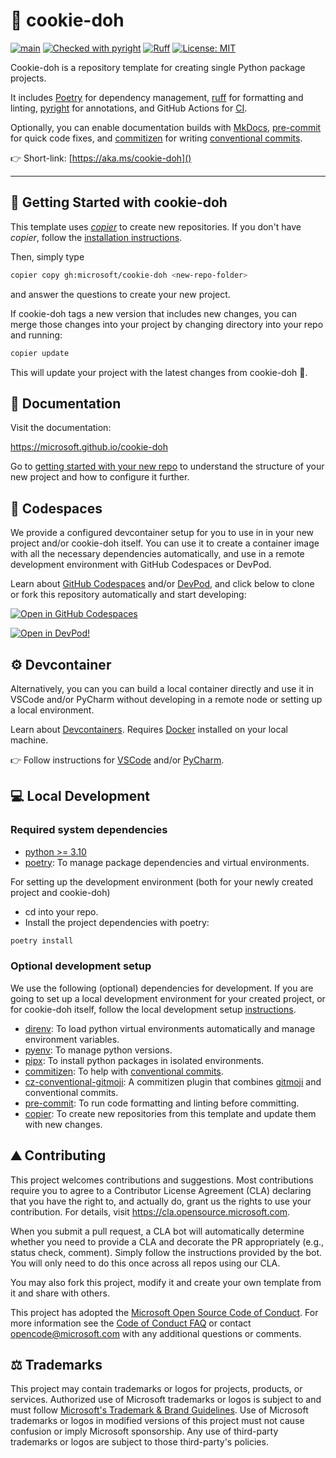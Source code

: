 # :cookie: cookie-doh

[![main](https://github.com/microsoft/cookie-doh/actions/workflows/main.yml/badge.svg)](https://github.com/microsoft/cookie-doh/actions/workflows/main.yml)
[![Checked with pyright](https://microsoft.github.io/pyright/img/pyright_badge.svg)](https://microsoft.github.io/pyright/)
[![Ruff](https://img.shields.io/endpoint?url=https://raw.githubusercontent.com/astral-sh/ruff/main/assets/badge/v2.json)](https://github.com/astral-sh/ruff)
[![License: MIT](https://img.shields.io/badge/License-MIT-yellow.svg)](https://opensource.org/licenses/MIT)

Cookie-doh is a repository template for creating single Python package projects.

It includes [Poetry](https://python-poetry.org/) for dependency management,
[ruff](https://github.com/astral-sh/ruff) for formatting and linting,
[pyright](https://github.com/microsoft/pyright) for annotations,
and GitHub Actions for [CI](https://en.wikipedia.org/wiki/Continuous_integration).

Optionally, you can enable documentation builds with
[MkDocs](https://squidfunk.github.io/mkdocs-material/),
[pre-commit](https://pre-commit.com/) for quick code fixes, and
[commitizen](https://commitizen-tools.github.io/commitizen/)
for writing [conventional commits](https://www.conventionalcommits.org/).


:point_right: Short-link: [https://aka.ms/cookie-doh]()

-----------------------------------------------------------------

## :rocket: Getting Started with cookie-doh

This template uses [_copier_](https://github.com/copier-org/copier) to create new repositories.
If you don't have _copier_, follow the [installation instructions](https://copier.readthedocs.io/en/stable/#installation).

Then, simply type

```bash
copier copy gh:microsoft/cookie-doh <new-repo-folder>
```
and answer the questions to create your new project.

If cookie-doh tags a new version that includes new changes, you can merge those changes
into your project by changing directory into your repo and running:
```bash
copier update
```
This will update your project with the latest changes from cookie-doh :cookie:.


## :notebook_with_decorative_cover: Documentation

Visit the documentation:

https://microsoft.github.io/cookie-doh

Go to [getting started with your new repo](https://microsoft.github.io/cookie-doh/getting_started)
to understand the structure of your new project and how to configure it further.


## :space_invader: Codespaces

We provide a configured devcontainer setup for you to use in in your new project and/or cookie-doh itself.
You can use it to create a container image with all the necessary dependencies automatically,
and use in a remote development environment with GitHub Codespaces or DevPod.

Learn about [GitHub Codespaces](https://docs.github.com/en/codespaces) and/or [DevPod](https://devpod.sh/),
and click below to clone or fork this repository automatically and start developing:

[![Open in GitHub Codespaces](https://github.com/codespaces/badge.svg)](https://codespaces.new/{{organization}}/{{project_name}})

[![Open in DevPod!](https://devpod.sh/assets/open-in-devpod.svg)](https://devpod.sh/open#https://github.com/{{organization}}/{{project_name}})


## :gear: Devcontainer

Alternatively, you can you can build a local container directly and use it in VSCode and/or
PyCharm without developing in a remote node or setting up a local environment.

Learn about [Devcontainers](https://containers.dev/).
Requires [Docker](https://www.docker.com/get-started/) installed on your local machine.

:point_right: Follow instructions for [VSCode](https://code.visualstudio.com/docs/devcontainers/tutorial)
and/or [PyCharm](https://www.jetbrains.com/help/pycharm/connect-to-devcontainer.html).


## :computer: Local Development

### Required system dependencies

* [python >= 3.10](https://www.python.org/)
* [poetry](https://python-poetry.org/): To manage package dependencies and virtual environments.

For setting up the development environment (both for your newly created project and cookie-doh)

* cd into your repo.
* Install the project dependencies with poetry:
```bash
poetry install
```

### Optional development setup

We use the following (optional) dependencies for development.
If you are going to set up a local development environment for your created project, or for cookie-doh
itself, follow the local development setup [instructions](https://microsoft.github.io/cookie-doh/dev_setup).

* [direnv](https://direnv.net/):  To load python virtual environments automatically and manage environment variables.
* [pyenv](https://github.com/pyenv/pyenv): To manage python versions.
* [pipx](https://pipxproject.github.io/pipx/): To install python packages in isolated environments.
* [commitizen](https://commitizen-tools.github.io/commitizen/): To help with [conventional commits](https://www.conventionalcommits.org/en/v1.0.0/).
* [cz-conventional-gitmoji](https://github.com/ljnsn/cz-conventional-gitmoji): A commitizen plugin that combines [gitmoji](https://gitmoji.dev/) and conventional commits.
* [pre-commit](https://pre-commit.com/): To run code formatting and linting before committing.
* [copier](https://copier.readthedocs.io/en/stable/): To create new repositories from this template
and update them with new changes.


## :mountain: Contributing

This project welcomes contributions and suggestions. Most contributions require you to agree to a
Contributor License Agreement (CLA) declaring that you have the right to, and actually do, grant us
the rights to use your contribution. For details, visit https://cla.opensource.microsoft.com.

When you submit a pull request, a CLA bot will automatically determine whether you need to provide
a CLA and decorate the PR appropriately (e.g., status check, comment). Simply follow the instructions
provided by the bot. You will only need to do this once across all repos using our CLA.

You may also fork this project, modify it and create your own template from it and share with others.

This project has adopted the [Microsoft Open Source Code of Conduct](https://opensource.microsoft.com/codeofconduct/).
For more information see the [Code of Conduct FAQ](https://opensource.microsoft.com/codeofconduct/faq/) or
contact [opencode@microsoft.com](mailto:opencode@microsoft.com) with any additional questions or comments.


## :balance_scale: Trademarks

This project may contain trademarks or logos for projects, products, or services. Authorized use of Microsoft
trademarks or logos is subject to and must follow
[Microsoft's Trademark & Brand Guidelines](https://www.microsoft.com/en-us/legal/intellectualproperty/trademarks/usage/general).
Use of Microsoft trademarks or logos in modified versions of this project must not cause confusion or imply Microsoft sponsorship.
Any use of third-party trademarks or logos are subject to those third-party's policies.
